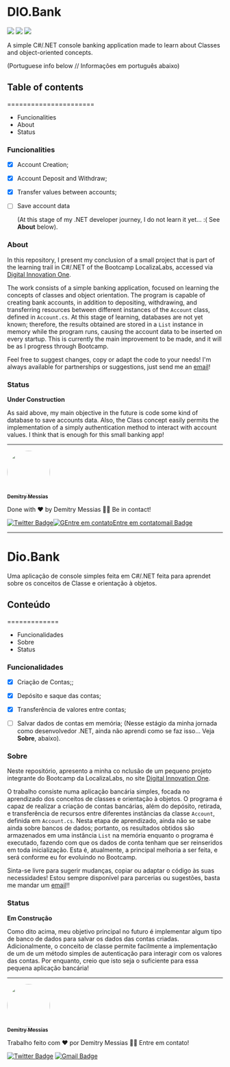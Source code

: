 # **DIO.Bank** 

<img src="https://img.shields.io/static/v1?label=PROGRAMMING LANGUAGE&message= CSHARP&color=512BD4&style=flat&logo=c-sharp"/>    <img src="https://img.shields.io/static/v1?label=FRAMEWORK&message=.NET 5&color=&style=flat"/>   <img src="https://img.shields.io/static/v1?label=licence&message=MIT&color=&style=flat"/> 


A simple C#/.NET console banking application made to learn about Classes and object-oriented concepts.

(Portuguese info below // Informações em português abaixo)


## Table of contents

======================

<!--ts-->

* Funcionalities
* About
* Status

<!--te-->



### Funcionalities

- [x] Account Creation;

- [x] Account Deposit and Withdraw;

- [x] Transfer values between accounts;

- [ ] Save account data

  (At this stage of my .NET developer journey, I do not learn it yet... :(  See **About** below).

  

### About

In this repository, I present my conclusion of a small project that is part of the learning trail in C#/.NET of the Bootcamp LocalizaLabs, accessed via [Digital Innovation One](https://web.digitalinnovation.one).

The work consists of a simple banking application, focused on learning the concepts of classes and object orientation. The program is capable of creating bank accounts, in addition to depositing, withdrawing, and transferring resources between different instances of the `Account` class, defined in `Account.cs`. At this stage of learning, databases are not yet known; therefore, the results obtained are stored in a `List` instance in memory while the program runs, causing the account data to be inserted on every startup. This is currently the main improvement to be made, and it will be as I progress through Bootcamp. 

Feel free to suggest changes, copy or adapt the code to your needs! I'm always available for partnerships or suggestions, just send me an [email](dimmy.messias@gmail.com)!

### Status
**Under Construction**

As said above, my main objective in the future is code some kind of database to save accounts data. Also, the Class concept easily permits the implementation of a simply authentication method to interact with account values. I think that is enough for this small banking app!

---

<a href="https://blog.rocketseat.com.br/author/thiago/">
 <img style="border-radius: 50%;" src="https://avatars.githubusercontent.com/u/29147875?v=4" width="100px;" alt=""/>
 <br />
 <sub><b>Demitry Messias</b></sub></a> 


Done with  ❤️ by Demitry Messias 👋🏽 Be in contact!

[![Twitter Badge](https://img.shields.io/badge/-@dimmy_mess-1ca0f1?style=flat-square&labelColor=1ca0f1&logo=twitter&logoColor=white&link=https://twitter.com/)](https://twitter.com/dimmy_mess)[![GEntre em contatoEntre em contatomail Badge](https://img.shields.io/badge/-dimmy.messias@gmail.com-c14438?style=flat-square&logo=Gmail&logoColor=white&link=mailto:tgmarinho@gmail.com)](mailto:dimmy.messias@gmail.com)  

_____________

# Dio.Bank

Uma aplicação de console simples feita em C#/.NET feita para aprendet sobre os conceitos de Classe e orientação à objetos.

## Conteúdo

=============

<!--ts-->

* Funcionalidades
* Sobre
* Status

<!--te-->

### Funcionalidades

- [x] Criação de Contas;;

- [x] Depósito e saque das contas;

- [x] Transferência de valores entre contas;

- [ ] Salvar dados de contas em memória;
	(Nesse estágio da minha jornada como desenvolvedor .NET,  ainda não aprendi como se faz isso... Veja **Sobre**, abaixo).

### Sobre

Neste repositório, apresento a minha co nclusão de um pequeno projeto integrante do Bootcamp da LocalizaLabs, no site [Digital Innovation One](https://web.digitalinnovation.one).

O trabalho consiste numa aplicação bancária simples, focada no aprendizado dos conceitos de classes e orientação à objetos. O programa é capaz de realizar a criação de contas bancárias, além do depósito, retirada, e transferência de recursos entre diferentes instâncias da classe `Account`, definida em `Account.cs`. Nesta etapa de aprendizado, ainda não se sabe ainda sobre bancos de dados; portanto, os resultados obtidos são armazenados em uma instância `List` na memória enquanto o programa é executado, fazendo com que os dados de conta tenham que ser reinseridos em toda inicialização. Esta é, atualmente, a principal melhoria a ser feita, e será conforme eu for evoluindo no Bootcamp.

Sinta-se livre para sugerir mudanças, copiar ou adaptar o código às suas necessidades! Estou sempre disponível para parcerias ou sugestões, basta me mandar um [email](dimmy.messias@gmail.com)!!

### Status
**Em Construção**

Como dito acima, meu objetivo principal no futuro é implementar algum tipo de banco de dados para salvar os dados das contas criadas. Adicionalmente, o conceito de classe permite facilmente a implementação de um de um método simples de autenticação para interagir com os valores das contas. Por enquanto, creio que isto seja o suficiente para essa pequena aplicação bancária!

---

<a href="https://blog.rocketseat.com.br/author/thiago/">
 <img style="border-radius: 50%;" src="https://avatars.githubusercontent.com/u/29147875?v=4" width="100px;" alt=""/>
 <br />
 <sub><b>Demitry Messias</b></sub></a> 


Trabalho feito com ❤️ por Demitry Messias 👋🏽 Entre em contato!

[![Twitter Badge](https://img.shields.io/badge/-@dimmy_mess-1ca0f1?style=flat-square&labelColor=1ca0f1&logo=twitter&logoColor=white&link=https://twitter.com/)](https://twitter.com/dimmy_mess) [![Gmail Badge](https://img.shields.io/badge/-dimmy.messias@gmail.com-c14438?style=flat-square&logo=Gmail&logoColor=white&link=mailto:tgmarinho@gmail.com)](mailto:dimmy.messias@gmail.com)
